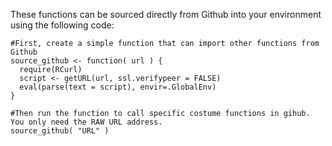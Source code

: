 These functions can be sourced directly from Github into your environment using the following code:

```{r}
#First, create a simple function that can import other functions from Github
source_github <- function( url ) {
  require(RCurl)
  script <- getURL(url, ssl.verifypeer = FALSE)
  eval(parse(text = script), envir=.GlobalEnv)
} 

#Then run the function to call specific costume functions in gihub. You only need the RAW URL address.
source_github( "URL" )

```
